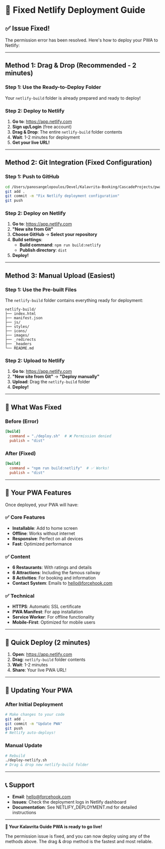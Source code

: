 # 🚀 Fixed Netlify Deployment Guide

## ✅ **Issue Fixed!**

The permission error has been resolved. Here's how to deploy your PWA to Netlify:

---

## **Method 1: Drag & Drop (Recommended - 2 minutes)**

### **Step 1: Use the Ready-to-Deploy Folder**
Your `netlify-build` folder is already prepared and ready to deploy!

### **Step 2: Deploy to Netlify**
1. **Go to**: https://app.netlify.com
2. **Sign up/Login** (free account)
3. **Drag & Drop**: The entire `netlify-build` folder contents
4. **Wait**: 1-2 minutes for deployment
5. **Get your live URL!**

---

## **Method 2: Git Integration (Fixed Configuration)**

### **Step 1: Push to GitHub**
```bash
cd /Users/panosangelopoulos/Devel/Kalavrita-Booking/CascadeProjects/pwa
git add .
git commit -m "Fix Netlify deployment configuration"
git push
```

### **Step 2: Deploy on Netlify**
1. **Go to**: https://app.netlify.com
2. **"New site from Git"**
3. **Choose GitHub** → **Select your repository**
4. **Build settings**:
   - **Build command**: `npm run build:netlify`
   - **Publish directory**: `dist`
5. **Deploy!**

---

## **Method 3: Manual Upload (Easiest)**

### **Step 1: Use the Pre-built Files**
The `netlify-build` folder contains everything ready for deployment:

```
netlify-build/
├── index.html
├── manifest.json
├── js/
├── styles/
├── icons/
├── images/
├── _redirects
├── _headers
└── README.md
```

### **Step 2: Upload to Netlify**
1. **Go to**: https://app.netlify.com
2. **"New site from Git"** → **"Deploy manually"**
3. **Upload**: Drag the `netlify-build` folder
4. **Deploy!**

---

## **🔧 What Was Fixed**

### **Before (Error)**
```toml
[build]
  command = "./deploy.sh"  # ❌ Permission denied
  publish = "dist"
```

### **After (Fixed)**
```toml
[build]
  command = "npm run build:netlify"  # ✅ Works!
  publish = "dist"
```

---

## **📱 Your PWA Features**

Once deployed, your PWA will have:

### **✅ Core Features**
- **Installable**: Add to home screen
- **Offline**: Works without internet
- **Responsive**: Perfect on all devices
- **Fast**: Optimized performance

### **✅ Content**
- **6 Restaurants**: With ratings and details
- **6 Attractions**: Including the famous railway
- **8 Activities**: For booking and information
- **Contact System**: Emails to hello@forcehook.com

### **✅ Technical**
- **HTTPS**: Automatic SSL certificate
- **PWA Manifest**: For app installation
- **Service Worker**: For offline functionality
- **Mobile-First**: Optimized for mobile users

---

## **🚀 Quick Deploy (2 minutes)**

1. **Open**: https://app.netlify.com
2. **Drag**: `netlify-build` folder contents
3. **Wait**: 1-2 minutes
4. **Share**: Your live PWA URL!

---

## **🔄 Updating Your PWA**

### **After Initial Deployment**
```bash
# Make changes to your code
git add .
git commit -m "Update PWA"
git push
# Netlify auto-deploys!
```

### **Manual Update**
```bash
# Rebuild
./deploy-netlify.sh
# Drag & drop new netlify-build folder
```

---

## **📞 Support**

- **Email**: hello@forcehook.com
- **Issues**: Check the deployment logs in Netlify dashboard
- **Documentation**: See NETLIFY_DEPLOYMENT.md for detailed instructions

---

**🎉 Your Kalavrita Guide PWA is ready to go live!**

The permission issue is fixed, and you can now deploy using any of the methods above. The drag & drop method is the fastest and most reliable.
